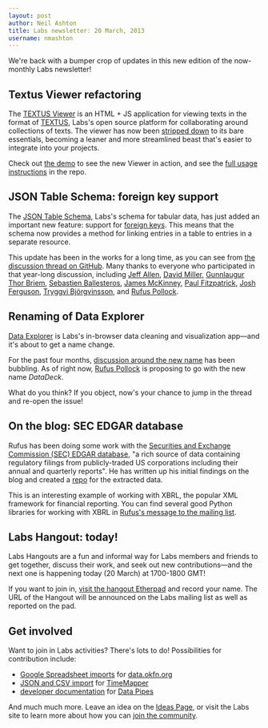 ```yaml
---
layout: post
author: Neil Ashton
title: Labs newsletter: 20 March, 2013
username: nmashton
---
```


We're back with a bumper crop of updates in this new edition of the now-monthly Labs newsletter!

## Textus Viewer refactoring

The [TEXTUS Viewer][1] is an HTML + JS application for viewing texts in the format of [TEXTUS][2], Labs's open source platform for collaborating around collections of texts. The viewer has now been [stripped down][3] to its bare essentials, becoming a leaner and more streamlined beast that's easier to integrate into your projects.

Check out [the demo][4] to see the new Viewer in action, and see the [full usage instructions][5] in the repo.

## JSON Table Schema: foreign key support

The [JSON Table Schema][6], Labs's schema for tabular data, has just added an important new feature: support for [foreign keys][7]. This means that the schema now provides a method for linking entries in a table to entries in a separate resource.

This update has been in the works for a long time, as you can see from [the discussion thread on GitHub][8]. Many thanks to everyone who participated in that year-long discussion, including [Jeff Allen][9], [David Miller][10], [Gunnlaugur Thor Briem][11], [Sebastien Ballesteros][12], [James McKinney][13], [Paul Fitzpatrick][14], [Josh Ferguson][15], [Tryggvi Björgvinsson][16], and [Rufus Pollock][17].

## Renaming of Data Explorer

[Data Explorer][18] is Labs's in-browser data cleaning and visualization app—and it's about to get a name change.

For the past four months, [discussion around the new name][19] has been bubbling. As of right now, [Rufus Pollock][20] is proposing to go with the new name *DataDeck*.

What do you think? If you object, now's your chance to jump in the thread and re-open the issue!

## On the blog: SEC EDGAR database

Rufus has been doing some work with the [Securities and Exchange Commission (SEC) EDGAR database][21], "a rich source of data containing regulatory filings from publicly-traded US corporations including their annual and quarterly reports". He has written up his initial findings on the blog and created a [repo][22] for the extracted data.

This is an interesting example of working with XBRL, the popular XML framework for financial reporting. You can find several good Python libraries for working with XBRL in [Rufus's message to the mailing list][23].

## Labs Hangout: today!

Labs Hangouts are a fun and informal way for Labs members and friends to get together, discuss their work, and seek out new contributions—and the next one is happening today (20 March) at 1700-1800 GMT!

If you want to join in, [visit the hangout Etherpad][24] and record your name. The URL of the Hangout will be announced on the Labs mailing list as well as reported on the pad.

## Get involved

Want to join in Labs activities? There's lots to do! Possibilities for contribution include:

* [Google Spreadsheet imports][25] for [data.okfn.org][26]
* [JSON and CSV import][27] for [TimeMapper][28]
* [developer documentation][29] for [Data Pipes][30]

And much much more. Leave an idea on the [Ideas Page][31], or visit the Labs site to learn more about how you can [join the community][32].

[1]:    http://okfnlabs.org/textus-viewer/
[2]:    http://okfnlabs.org/projects/textus/
[3]:    https://github.com/okfn/textus-viewer/issues/5
[4]:    http://okfnlabs.org/textus-viewer/
[5]:    https://github.com/okfn/textus-viewer#usage
[6]:    http://dataprotocols.org/json-table-schema/
[7]:    http://dataprotocols.org/json-table-schema/#foreign-keys
[8]:    https://github.com/dataprotocols/dataprotocols/issues/23
[9]:    http://trestletechnology.net
[10]:   http://deadpansincerity.com
[11]:   https://github.com/gthb
[12]:   http://standardanalytics.io
[13]:   http://opennorth.ca
[14]:   http://robotrebuilt.com/people/paulfitz/
[15]:   https://github.com/besquared
[16]:   https://github.com/tryggvib
[17]:   http://okfnlabs.org/members/rgrp
[18]:   http://okfnlabs.org/projects/data-explorer/
[19]:   https://github.com/okfn/dataexplorer/issues/150
[20]:   http://okfnlabs.org/members/rgrp
[21]:   http://okfnlabs.org/blog/2014/03/04/sec-edgar-database.html
[22]:   https://github.com/datasets/edgar
[23]:   https://lists.okfn.org/pipermail/okfn-labs/2014-March/001337.html
[24]:   http://pad.okfn.org/p/labs-hangouts
[25]:   https://github.com/okfn/data.okfn.org/issues/24
[26]:   http://data.okfn.org
[27]:   https://github.com/okfn/timemapper/issues/107#issuecomment-37631369
[28]:   http://timemapper.okfnlabs.org/
[29]:   https://github.com/okfn/datapipes/issues/107
[30]:   http://datapipes.okfnlabs.org
[31]:   http://okfnlabs.org/ideas/
[32]:   http://okfnlabs.org/join/